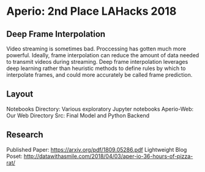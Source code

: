 # Aperio: 2nd Place LAHacks 2018

## Deep Frame Interpolation

Video streaming is sometimes bad. Proccessing has gotten much more powerful. Ideally, frame interpolation can reduce the amount of data needed to transmit videos during streaming. Deep frame interpolation leverages deep learning rather than heuristic methods to define rules by which to interpolate frames, and could more accurately be called frame prediction.

##  Layout

Notebooks Directory: Various exploratory Jupyter notebooks
Aperio-Web: Our Web Directory
Src: Final Model and Python Backend

## Research
Published Paper: https://arxiv.org/pdf/1809.05286.pdf
Lightweight Blog Poset: http://datawithasmile.com/2018/04/03/aper-io-36-hours-of-pizza-rat/



